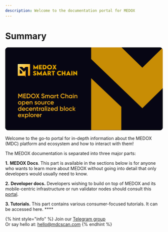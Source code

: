 ```yaml
---
description: Welcome to the documentation portal for MEDOX
---
```


# Summary

![](<.gitbook/assets/docs_1500x500.png>)

Welcome to the go-to portal for in-depth information about the MEDOX (MDC) platform and ecosystem and how to interact with them!

The MEDOX documentation is separated into three major parts:

**1.** **MEDOX Docs**. This part is available in the sections below is for anyone who wants to learn more about MEDOX without going into detail that only developers would usually need to know.

**2.** **Developer docs.** Developers wishing to build on top of MEDOX and its mobile-centric infrastructure or run validator nodes should consult this [portal](https://developers.mdcscan.com).&#x20;

**3. Tutorials.** This part contains various consumer-focused tutorials. It can be accessed here. **** &#x20;

{% hint style="info" %}
Join our [Telegram group](https://t.me/)\
Or say hello at: hello@mdcscan.com
{% endhint %}
